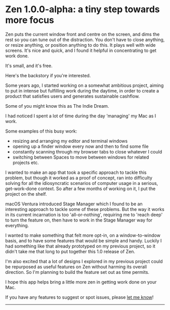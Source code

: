 # Zen 1.0.0-alpha: a tiny step towards more focus

Zen puts the current window front and centre on the screen, and dims the rest so you can tune out of the distraction. You don't have to close anything, or resize anything, or position anything to do this. It plays well with wide screens. It's nice and quick, and I found it helpful in concentrating to get work done.

It's small, and it's free.

Here's the backstory if you're interested.

Some years ago, I started working on a somewhat ambitious project, aiming to put in intense but fulfilling work during the daytime, in order to create a product that satisfies users and generates sustainable cashflow.

Some of you might know this as The Indie Dream.

I had noticed I spent a lot of time during the day 'managing' my Mac as I work.

Some examples of this busy work:

* resizing and arranging my editor and terminal windows
* opening up a finder window every now and then to find some file
* constantly scanning through my browser tabs to close whatever I could
* switching between Spaces to move between windows for related projects etc.

I wanted to make an app that took a specific approach to tackle this problem, but though it worked as a proof of concept, ran into difficulty solving for all the idiosyncratic scenarios of computer usage in a serious, get-work-done context. So after a few months of working on it, I put the project on the shelf.

macOS Ventura introduced Stage Manager which I found to be an interesting approach to tackle some of these problems. But the way it works in its current incarnation is too 'all-or-nothing', requiring me to 'reach deep' to turn the feature on, then have to work in the Stage Manager way for everything.

I wanted to make something that felt more opt-in, on a window-to-window basis, and to have some features that would be simple and handy. Luckily I had something like that already prototyped on my previous project, so it didn't take me that long to put together this 1.0 release of Zen.

I'm also excited that a lot of designs I explored in my previous project could be repurposed as useful features on Zen without harming its overall direction. So I'm planning to build the feature set out as time permits.

I hope this app helps bring a little more zen in getting work done on your Mac.

If you have any features to suggest or spot issues, please [let me know]((https://zenapphq.com/support))!

- - -

<br>
<br>
